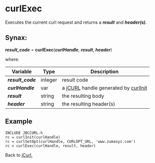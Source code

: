 # curlExec

<PageHeader />

Executes the current curl request and returns a ***result*** and ***header(s)***.
## Synax:

***result_code*** = **curlExec**(***curlHandle***, ***result***, ***header***)

where:

| Variable | Type | Description |
|--|--|--|
***result_code*** | integer | result code
***curlHandle*** | var | a [jCURL](../../jcurl) handle generated by [curlInit](../curlinit)
***result*** | string | the resulting body
***header*** | string | the resulting header(s)

## Example

```
INCLUDE JBCCURL.h
rc = curlInit(curlHandle)
rc = curlSetOpt(curlHandle, CURLOPT_URL, 'www.zumasys.com')
rc = curlExec(curlHandle, result, header)
```

Back to [jCurl.](./../README.md)

  
<PageFooter />
